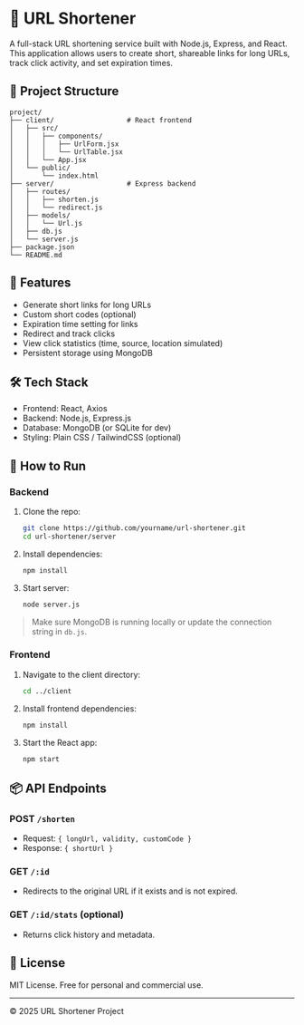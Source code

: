 
# 🔗 URL Shortener

A full-stack URL shortening service built with Node.js, Express, and React. This application allows users to create short, shareable links for long URLs, track click activity, and set expiration times.

## 📁 Project Structure

```
project/
├── client/                  # React frontend
│   ├── src/
│   │   ├── components/
│   │   │   ├── UrlForm.jsx
│   │   │   └── UrlTable.jsx
│   │   └── App.jsx
│   └── public/
│       └── index.html
├── server/                  # Express backend
│   ├── routes/
│   │   ├── shorten.js
│   │   └── redirect.js
│   ├── models/
│   │   └── Url.js
│   ├── db.js
│   └── server.js
├── package.json
└── README.md
```

## 🚀 Features

- Generate short links for long URLs
- Custom short codes (optional)
- Expiration time setting for links
- Redirect and track clicks
- View click statistics (time, source, location simulated)
- Persistent storage using MongoDB

## 🛠️ Tech Stack

- Frontend: React, Axios
- Backend: Node.js, Express.js
- Database: MongoDB (or SQLite for dev)
- Styling: Plain CSS / TailwindCSS (optional)

## 🧪 How to Run

### Backend

1. Clone the repo:
    ```bash
    git clone https://github.com/yourname/url-shortener.git
    cd url-shortener/server
    ```

2. Install dependencies:
    ```bash
    npm install
    ```

3. Start server:
    ```bash
    node server.js
    ```

> Make sure MongoDB is running locally or update the connection string in `db.js`.

### Frontend

1. Navigate to the client directory:
    ```bash
    cd ../client
    ```

2. Install frontend dependencies:
    ```bash
    npm install
    ```

3. Start the React app:
    ```bash
    npm start
    ```

## 📦 API Endpoints

### POST `/shorten`
- Request: `{ longUrl, validity, customCode }`
- Response: `{ shortUrl }`

### GET `/:id`
- Redirects to the original URL if it exists and is not expired.

### GET `/:id/stats` (optional)
- Returns click history and metadata.

## 📄 License

MIT License. Free for personal and commercial use.

---

© 2025 URL Shortener Project
